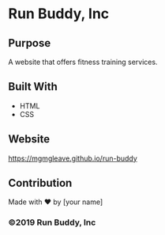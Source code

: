 # Run Buddy, Inc

## Purpose
A website that offers fitness training services. 

## Built With
* HTML
* CSS

## Website
https://mgmgleave.github.io/run-buddy

## Contribution
Made with ❤️ by [your name]

### ©️2019 Run Buddy, Inc 
